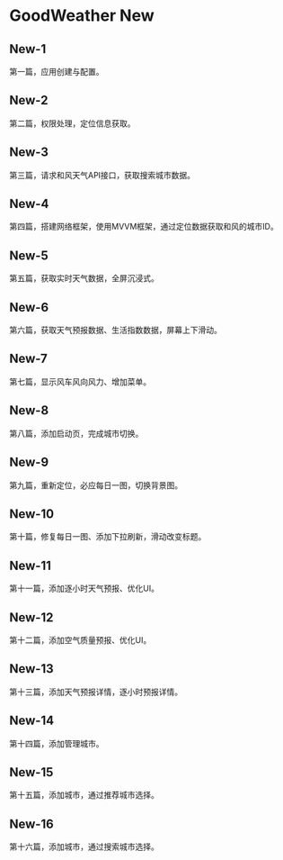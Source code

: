 # GoodWeather New

## New-1

第一篇，应用创建与配置。

## New-2

第二篇，权限处理，定位信息获取。

## New-3

第三篇，请求和风天气API接口，获取搜索城市数据。

## New-4

第四篇，搭建网络框架，使用MVVM框架，通过定位数据获取和风的城市ID。

## New-5

第五篇，获取实时天气数据，全屏沉浸式。

## New-6

第六篇，获取天气预报数据、生活指数数据，屏幕上下滑动。

## New-7

第七篇，显示风车风向风力、增加菜单。

## New-8

第八篇，添加启动页，完成城市切换。

## New-9

第九篇，重新定位，必应每日一图，切换背景图。


## New-10

第十篇，修复每日一图、添加下拉刷新，滑动改变标题。

## New-11

第十一篇，添加逐小时天气预报、优化UI。

## New-12

第十二篇，添加空气质量预报、优化UI。

## New-13

第十三篇，添加天气预报详情，逐小时预报详情。

## New-14

第十四篇，添加管理城市。

## New-15

第十五篇，添加城市，通过推荐城市选择。

## New-16

第十六篇，添加城市，通过搜索城市选择。